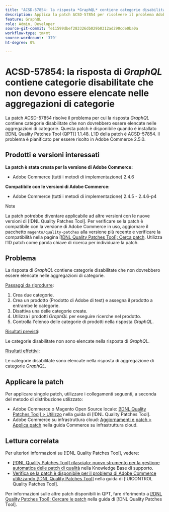 ```yaml
---
title: "ACSD-57854: la risposta *GraphQL* contiene categorie disabilitate che non devono essere elencate nelle aggregazioni di categorie"
description: Applica la patch ACSD-57854 per risolvere il problema Adobe Commerce, se la risposta *GraphQL* contiene categorie disabilitate che non dovrebbero essere elencate nelle aggregazioni di categorie.
feature: GraphQL
role: Admin, Developer
source-git-commit: fe11599dbef283326db029b0312ad290cde0ba0a
workflow-type: tm+mt
source-wordcount: '379'
ht-degree: 0%

---
```


# ACSD-57854: la risposta di *GraphQL* contiene categorie disabilitate che non devono essere elencate nelle aggregazioni di categorie

La patch ACSD-57854 risolve il problema per cui la risposta *GraphQL* contiene categorie disabilitate che non dovrebbero essere elencate nelle aggregazioni di categorie. Questa patch è disponibile quando è installato [!DNL Quality Patches Tool (QPT)] 1.1.48. L’ID della patch è ACSD-57854. Il problema è pianificato per essere risolto in Adobe Commerce 2.5.0.

## Prodotti e versioni interessati

**La patch è stata creata per la versione di Adobe Commerce:**

* Adobe Commerce (tutti i metodi di implementazione) 2.4.6

**Compatibile con le versioni di Adobe Commerce:**

* Adobe Commerce (tutti i metodi di implementazione) 2.4.5 - 2.4.6-p4

>[!NOTE]
>
>La patch potrebbe diventare applicabile ad altre versioni con le nuove versioni di [!DNL Quality Patches Tool]. Per verificare se la patch è compatibile con la versione di Adobe Commerce in uso, aggiornare il pacchetto `magento/quality-patches` alla versione più recente e verificare la compatibilità nella pagina [[!DNL Quality Patches Tool]: Cerca patch](https://experienceleague.adobe.com/tools/commerce-quality-patches/index.html). Utilizza l’ID patch come parola chiave di ricerca per individuare la patch.

## Problema

La risposta di *GraphQL* contiene categorie disabilitate che non dovrebbero essere elencate nelle aggregazioni di categorie.

<u>Passaggi da riprodurre</u>:

1. Crea due categorie.
1. Crea un prodotto (Prodotto di Adobe di test) e assegna il prodotto a entrambe le categorie.
1. Disattiva una delle categorie create.
1. Utilizza i prodotti *GraphQL* per eseguire ricerche nel prodotto.
1. Controlla l&#39;elenco delle categorie di prodotti nella risposta *GraphQL*.

<u>Risultati previsti</u>:

Le categorie disabilitate non sono elencate nella risposta di *GraphQL*.

<u>Risultati effettivi</u>:

Le categorie disabilitate sono elencate nella risposta di aggregazione di categorie *GraphQL*.

## Applicare la patch

Per applicare singole patch, utilizzare i collegamenti seguenti, a seconda del metodo di distribuzione utilizzato:

* Adobe Commerce o Magento Open Source locale: [[!DNL Quality Patches Tool] > Utilizzo](/help/tools/quality-patches-tool/usage.md) nella guida di [!DNL Quality Patches Tool].
* Adobe Commerce su infrastruttura cloud: [Aggiornamenti e patch > Applica patch](https://experienceleague.adobe.com/docs/commerce-cloud-service/user-guide/develop/upgrade/apply-patches.html) nella guida Commerce su infrastruttura cloud.

## Lettura correlata

Per ulteriori informazioni su [!DNL Quality Patches Tool], vedere:

* [[!DNL Quality Patches Tool] rilasciato: nuovo strumento per la gestione automatica delle patch di qualità](https://experienceleague.adobe.com/en/docs/commerce-knowledge-base/kb/announcements/commerce-announcements/magento-quality-patches-released-new-tool-to-self-serve-quality-patches) nella Knowledge Base di supporto.
* [Verifica se la patch è disponibile per il problema di Adobe Commerce utilizzando  [!DNL Quality Patches Tool]](/help/tools/quality-patches-tool/patches-available-in-qpt/check-patch-for-magento-issue-with-magento-quality-patches.md) nella guida di [!UICONTROL Quality Patches Tool].


Per informazioni sulle altre patch disponibili in QPT, fare riferimento a [[!DNL Quality Patches Tool]: Cercare le patch](https://experienceleague.adobe.com/tools/commerce-quality-patches/index.html) nella guida di [!DNL Quality Patches Tool].
